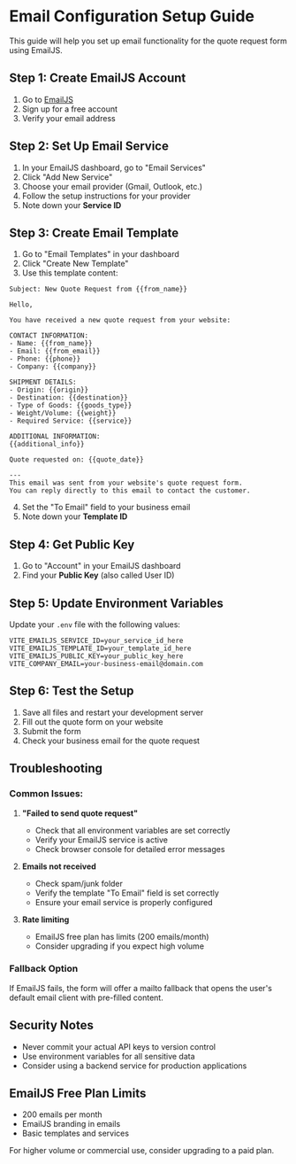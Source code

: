 # Email Configuration Setup Guide

This guide will help you set up email functionality for the quote request form using EmailJS.

## Step 1: Create EmailJS Account

1. Go to [EmailJS](https://www.emailjs.com/)
2. Sign up for a free account
3. Verify your email address

## Step 2: Set Up Email Service

1. In your EmailJS dashboard, go to "Email Services"
2. Click "Add New Service"
3. Choose your email provider (Gmail, Outlook, etc.)
4. Follow the setup instructions for your provider
5. Note down your **Service ID**

## Step 3: Create Email Template

1. Go to "Email Templates" in your dashboard
2. Click "Create New Template"
3. Use this template content:

```
Subject: New Quote Request from {{from_name}}

Hello,

You have received a new quote request from your website:

CONTACT INFORMATION:
- Name: {{from_name}}
- Email: {{from_email}}
- Phone: {{phone}}
- Company: {{company}}

SHIPMENT DETAILS:
- Origin: {{origin}}
- Destination: {{destination}}
- Type of Goods: {{goods_type}}
- Weight/Volume: {{weight}}
- Required Service: {{service}}

ADDITIONAL INFORMATION:
{{additional_info}}

Quote requested on: {{quote_date}}

---
This email was sent from your website's quote request form.
You can reply directly to this email to contact the customer.
```

4. Set the "To Email" field to your business email
5. Note down your **Template ID**

## Step 4: Get Public Key

1. Go to "Account" in your EmailJS dashboard
2. Find your **Public Key** (also called User ID)

## Step 5: Update Environment Variables

Update your `.env` file with the following values:

```env
VITE_EMAILJS_SERVICE_ID=your_service_id_here
VITE_EMAILJS_TEMPLATE_ID=your_template_id_here
VITE_EMAILJS_PUBLIC_KEY=your_public_key_here
VITE_COMPANY_EMAIL=your-business-email@domain.com
```

## Step 6: Test the Setup

1. Save all files and restart your development server
2. Fill out the quote form on your website
3. Submit the form
4. Check your business email for the quote request

## Troubleshooting

### Common Issues:

1. **"Failed to send quote request"**
   - Check that all environment variables are set correctly
   - Verify your EmailJS service is active
   - Check browser console for detailed error messages

2. **Emails not received**
   - Check spam/junk folder
   - Verify the template "To Email" field is set correctly
   - Ensure your email service is properly configured

3. **Rate limiting**
   - EmailJS free plan has limits (200 emails/month)
   - Consider upgrading if you expect high volume

### Fallback Option

If EmailJS fails, the form will offer a mailto fallback that opens the user's default email client with pre-filled content.

## Security Notes

- Never commit your actual API keys to version control
- Use environment variables for all sensitive data
- Consider using a backend service for production applications

## EmailJS Free Plan Limits

- 200 emails per month
- EmailJS branding in emails
- Basic templates and services

For higher volume or commercial use, consider upgrading to a paid plan.
